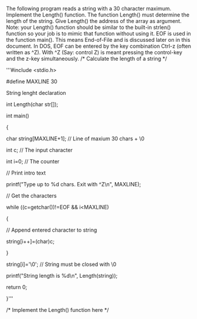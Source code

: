 The following program reads a string with a 30 character maximum. Implement the Length() function. The function Length() must determine the length of the string. Give Length() the address of the array as argument. Note: your Length() function should be similar to the built-in strlen() function so your job is to mimic that function without using it. EOF is used in the function main(). This means End-of-File and is discussed later on in this document. In DOS, EOF can be entered by the key combination Ctrl-z (often written as ^Z). With ^Z (Say: control Z) is meant pressing the control-key and the z-key simultaneously.
/* Calculate the length of a string */

'''#include <stdio.h>

#define MAXLINE 30

String lenght declaration

int Length(char str[]);

int main() 

{

char string[MAXLINE+1]; // Line of maxium 30 chars + \0

int c; // The input character

int i=0; // The counter

// Print intro text

printf("Type up to %d chars. Exit with ^Z\n", MAXLINE);


// Get the characters

while ((c=getchar())!=EOF && i<MAXLINE)

{

// Append entered character to string

string[i++]=(char)c;

}

string[i]='\0'; // String must be closed with \0

printf("String length is %d\n", Length(string));

return 0;

}'''

/* Implement the Length() function here */
